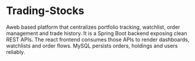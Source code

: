# Trading-Stocks
Aweb based platform that centralizes portfolio tracking, watchlist, order management and trade history. It is a Spring Boot backend exposing clean REST APIs. The react frontend consumes those APIs to render dashboards, watchlists and order flows. MySQL persists orders, holdings and users reliably.
